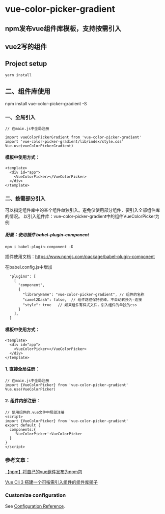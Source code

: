 # vue-color-picker-gradient
## npm发布vue组件库模板，支持按需引入
## vue2写的组件
## Project setup
```
yarn install
```



## 二、组件库使用
npm install vue-color-picker-gradient -S

### 一、全局引入
```
// 在main.js中全局注册

import vueColorPickerGradient from 'vue-color-picker-gradient'
import 'vue-color-picker-gradient/lib/index/style.css'
Vue.use(vueColorPickerGradient)
```

#### 模板中使用方式：
```
<template>
  <div id="app">
    <VueColorPicker></VueColorPicker>
  </div>
</template>
```



### 二、按需部分引入
可以指定组件库中的某个组件单独引入。避免仅使用部分组件，要引入全部组件库的情况。
以引入组件库：vue-color-picker-gradient中的组件VueColorPicker为例

##### 配置：使用插件 babel-plugin-component
```
npm i babel-plugin-component -D
```

插件使用文档：https://www.npmjs.com/package/babel-plugin-component

在babel.config.js中增加
```
  "plugins": [
    [
      "component",
      {
        "libraryName": "vue-color-picker-gradient", // 组件的名称
        "camel2Dash": false,  // 组件路径保持驼峰，不自动转换为-连接
        "style": true   // 如果组件有样式文件，引入组件的单独的css
      }
    ],
  ]
```


#### 模板中使用方式：
```
<template>
  <div id="app">
    <VueColorPicker></VueColorPicker>
  </div>
</template>
```

#### 1. 直接全局注册：
```
// 在main.js中全局注册
import {VueColorPicker} from 'vue-color-picker-gradient'
Vue.use(VueColorPicker)
```


#### 2. 组件内部注册：
```
// 使用组件的.vue文件中局部注册
<script>
import {VueColorPicker} from 'vue-color-picker-gradient'
export default {
  components:{
    'VueColorPicker':VueColorPicker
  }
}
</script>
```
### 参考文章： 
[【npm】将自己的vue组件发布为npm包](https://www.jianshu.com/p/0fd669635b76)

[Vue Cli 3 搭建一个可按需引入组件的组件库架子](https://blog.csdn.net/weixin_33923762/article/details/91397133?utm_medium=distribute.pc_relevant_t0.none-task-blog-BlogCommendFromMachineLearnPai2-1.control&dist_request_id=&depth_1-utm_source=distribute.pc_relevant_t0.none-task-blog-BlogCommendFromMachineLearnPai2-1.control)
### Customize configuration
See [Configuration Reference](https://cli.vuejs.org/config/).
